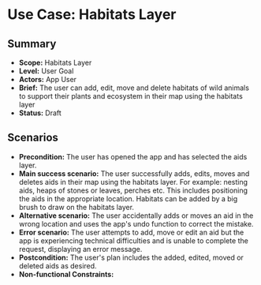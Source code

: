 # Use Case: Habitats Layer

## Summary

- **Scope:** Habitats Layer
- **Level:** User Goal
- **Actors:** App User
- **Brief:** The user can add, edit, move and delete habitats of wild animals to support their plants and ecosystem in their map using the habitats layer
- **Status:** Draft

## Scenarios

- **Precondition:**
  The user has opened the app and has selected the aids layer.
- **Main success scenario:**
  The user successfully adds, edits, moves and deletes aids in their map using the habitats layer.
  For example: nesting aids, heaps of stones or leaves, perches etc.
  This includes positioning the aids in the appropriate location.
  Habitats can be added by a big brush to draw on the habitats layer.
- **Alternative scenario:**
  The user accidentally adds or moves an aid in the wrong location and uses the app's undo function to correct the mistake.
- **Error scenario:**
  The user attempts to add, move or edit an aid but the app is experiencing technical difficulties and is unable to complete the request, displaying an error message.
- **Postcondition:**
  The user's plan includes the added, edited, moved or deleted aids as desired.
- **Non-functional Constraints:**
